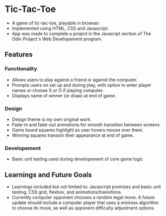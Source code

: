 # Tic-Tac-Toe
* A game of tic-tac-toe, playable in browser.
* Implemented using HTML, CSS and Javascript.
* App was made to complete a project in the Javacript section of The Odin Project's Web Developement program.

## Features
### Functionality
* Allows users to play against a friend or against the computer.
* Prompts users on set up and during play, with option to enter player names or choose X or O if playing computer.
* Displays name of winner (or draw) at end of game.

### Design
* Design theme is my own original work.
* Fade-in and fade-out animations for smooth transition between screens.
* Game board squares highlight as user hovers mouse over them.
* Winning squares transion their appearance at end of game.

### Developement
* Basic unit testing used during developement of core game logic

## Learnings and Future Goals
* Learnings included but not limited to: Javascript promises and basic unit testing; CSS grid, flexbox, and animations/transitions.
* Currently computer opponent chooses a random legal move. A future update should include a computer player that uses a minimax algorithm to choose its move, as well as opponent difficulty adjustment options.
